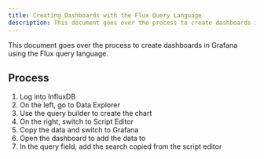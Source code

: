 ```yaml
---
title: Creating Dashboards with the Flux Query Language
description: This document goes over the process to create dashboards in Grafana using the Flux query language.
---
```


This document goes over the process to create dashboards in Grafana using the Flux query language.

## Process

1. Log into InfluxDB
2. On the left, go to Data Explorer
3. Use the query builder to create the chart
4. On the right, switch to Script Editor
5. Copy the data and switch to Grafana
6. Open the dashboard to add the data to
7. In the query field, add the search copied from the script editor
